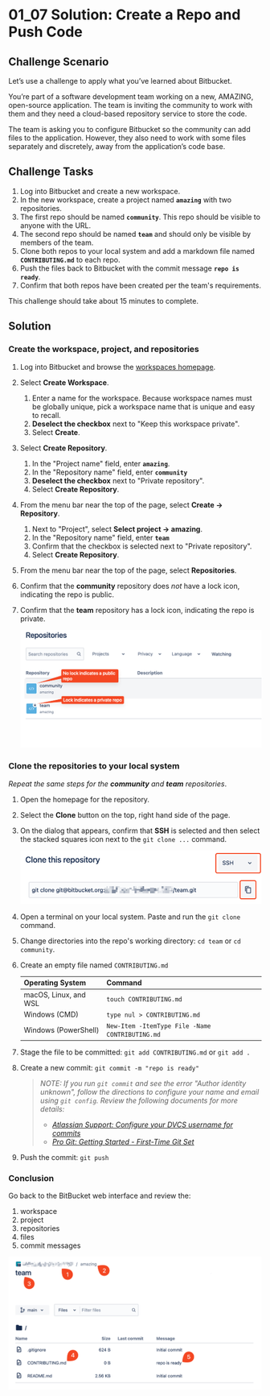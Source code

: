 # 01_07 Solution: Create a Repo and Push Code

## Challenge Scenario
Let’s use a challenge to apply what you’ve learned about Bitbucket.

You’re part of a software development team working on a new, AMAZING, open-source application.  The team is inviting the community to work with them and they need a cloud-based repository service to store the code.

The team is asking you to configure Bitbucket so the community can add files to the application.  However, they also need to work with some files separately and discretely, away from the application’s code base.

## Challenge Tasks
1. Log into Bitbucket and create a new workspace.
1. In the new workspace, create a project named **`amazing`** with two repositories.
1. The first repo should be named **`community`**.  This repo should be visible to anyone with the URL.
1. The second repo should be named **`team`** and should only be visible by members of the team.
1. Clone both repos to your local system and add a markdown file named **`CONTRIBUTING.md`** to each repo.
1. Push the files back to Bitbucket with the commit message **`repo is ready`**.
1. Confirm that both repos have been created per the team's requirements.

This challenge should take about 15 minutes to complete.

## Solution

### Create the workspace, project, and repositories
1. Log into Bitbucket and browse the [workspaces homepage](https://bitbucket.org/account/workspaces/).
1. Select **Create Workspace**.
    1. Enter a name for the workspace.  Because workspace names must be globally unique, pick a workspace name that is unique and easy to recall.
    1. **Deselect the checkbox** next to "Keep this workspace private".
    1. Select **Create**.
1. Select **Create Repository**.
    1. In the "Project name" field, enter **`amazing`**.
    1. In the "Repository name" field, enter **`community`**
    1. **Deselect the checkbox** next to "Private repository".
    1. Select **Create Repository**.
1. From the menu bar near the top of the page, select **Create -> Repository**.
    1. Next to "Project", select **Select project -> amazing**.
    1. In the "Repository name" field, enter **`team`**
    1. Confirm that the checkbox is selected next to "Private repository".
    1. Select **Create Repository**.
1. From the menu bar near the top of the page, select **Repositories**.
1. Confirm that the **community** repository does *not* have a lock icon, indicating the repo is public.
1. Confirm that the **team** repository has a lock icon, indicating the repo is private.

    ![The team and community repositories](./01_07-solution-1.png)
### Clone the repositories to your local system

*Repeat the same steps for the **community** and **team** repositories*.

1. Open the homepage for the repository.
1. Select the **Clone** button on the top, right hand side of the page.
1. On the dialog that appears, confirm that **SSH** is selected and then select the stacked squares icon next to the `git clone ...` command.

    ![Clone using the SSH protocol](./01_07-solution-2.png)

1. Open a terminal on your local system.  Paste and run the `git clone` command.
1. Change directories into the repo's working directory: `cd team` or `cd community`.
1. Create an empty file named `CONTRIBUTING.md`

    | Operating System      | Command                                          |
    |-----------------------|--------------------------------------------------|
    | macOS, Linux, and WSL | `touch CONTRIBUTING.md`                          |
    | Windows (CMD)         | `type nul > CONTRIBUTING.md`                     |
    | Windows (PowerShell)  | `New-Item -ItemType File -Name CONTRIBUTING.md`  |

1. Stage the file to be committed: `git add CONTRIBUTING.md` or `git add .`
1. Create a new commit: `git commit -m "repo is ready"`

    > *NOTE: If you run `git commit`  and see the error "Author identity unknown", follow the directions to configure your name and email using `git config`.  Review the following documents for more details:*
    > - *[Atlassian Support: Configure your DVCS username for commits](https://support.atlassian.com/bitbucket-cloud/docs/configure-your-dvcs-username-for-commits/)*
    > - *[Pro Git: Getting Started - First-Time Git Set](https://git-scm.com/book/en/v2/Getting-Started-First-Time-Git-Setup)*

1. Push the commit: `git push`

### Conclusion
Go back to the BitBucket web interface and review the:

1. workspace
1. project
1. repositories
1. files
1. commit messages

![The solution for the `team` repo](./01_07-solution-3.png)

